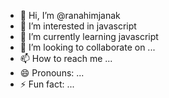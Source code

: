 - 👋 Hi, I’m @ranahimjanak 
- 👀 I’m interested in javascript
- 🌱 I’m currently learning javascript
- 💞️ I’m looking to collaborate on ...
- 📫 How to reach me ...
- 😄 Pronouns: ...
- ⚡ Fun fact: ...

<!---
ranahimjanak/ranahimjanak is a ✨ special ✨ repository because its `README.md` (this file) appears on your GitHub profile.
You can click the Preview link to take a look at your changes.
--->
